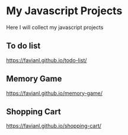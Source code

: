 # My Javascript Projects 

Here I will collect my javascript projects



## To do list

https://favianl.github.io/todo-list/


## Memory Game

https://favianl.github.io/memory-game/


## Shopping Cart

https://favianl.github.io/shopping-cart/

